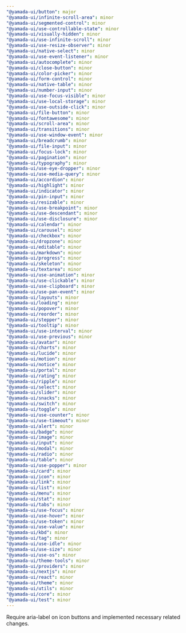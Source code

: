 ```yaml
---
"@yamada-ui/button": major
"@yamada-ui/infinite-scroll-area": minor
"@yamada-ui/segmented-control": minor
"@yamada-ui/use-controllable-state": minor
"@yamada-ui/visually-hidden": minor
"@yamada-ui/use-infinite-scroll": minor
"@yamada-ui/use-resize-observer": minor
"@yamada-ui/native-select": minor
"@yamada-ui/use-event-listener": minor
"@yamada-ui/autocomplete": minor
"@yamada-ui/close-button": minor
"@yamada-ui/color-picker": minor
"@yamada-ui/form-control": minor
"@yamada-ui/native-table": minor
"@yamada-ui/number-input": minor
"@yamada-ui/use-focus-visible": minor
"@yamada-ui/use-local-storage": minor
"@yamada-ui/use-outside-click": minor
"@yamada-ui/file-button": minor
"@yamada-ui/fontawesome": minor
"@yamada-ui/scroll-area": minor
"@yamada-ui/transitions": minor
"@yamada-ui/use-window-event": minor
"@yamada-ui/breadcrumb": minor
"@yamada-ui/file-input": minor
"@yamada-ui/focus-lock": minor
"@yamada-ui/pagination": minor
"@yamada-ui/typography": minor
"@yamada-ui/use-eye-dropper": minor
"@yamada-ui/use-media-query": minor
"@yamada-ui/accordion": minor
"@yamada-ui/highlight": minor
"@yamada-ui/indicator": minor
"@yamada-ui/pin-input": minor
"@yamada-ui/resizable": minor
"@yamada-ui/use-breakpoint": minor
"@yamada-ui/use-descendant": minor
"@yamada-ui/use-disclosure": minor
"@yamada-ui/calendar": minor
"@yamada-ui/carousel": minor
"@yamada-ui/checkbox": minor
"@yamada-ui/dropzone": minor
"@yamada-ui/editable": minor
"@yamada-ui/markdown": minor
"@yamada-ui/progress": minor
"@yamada-ui/skeleton": minor
"@yamada-ui/textarea": minor
"@yamada-ui/use-animation": minor
"@yamada-ui/use-clickable": minor
"@yamada-ui/use-clipboard": minor
"@yamada-ui/use-pan-event": minor
"@yamada-ui/layouts": minor
"@yamada-ui/loading": minor
"@yamada-ui/popover": minor
"@yamada-ui/reorder": minor
"@yamada-ui/stepper": minor
"@yamada-ui/tooltip": minor
"@yamada-ui/use-interval": minor
"@yamada-ui/use-previous": minor
"@yamada-ui/avatar": minor
"@yamada-ui/charts": minor
"@yamada-ui/lucide": minor
"@yamada-ui/motion": minor
"@yamada-ui/notice": minor
"@yamada-ui/portal": minor
"@yamada-ui/rating": minor
"@yamada-ui/ripple": minor
"@yamada-ui/select": minor
"@yamada-ui/slider": minor
"@yamada-ui/snacks": minor
"@yamada-ui/switch": minor
"@yamada-ui/toggle": minor
"@yamada-ui/use-counter": minor
"@yamada-ui/use-timeout": minor
"@yamada-ui/alert": minor
"@yamada-ui/badge": minor
"@yamada-ui/image": minor
"@yamada-ui/input": minor
"@yamada-ui/modal": minor
"@yamada-ui/radio": minor
"@yamada-ui/table": minor
"@yamada-ui/use-popper": minor
"@yamada-ui/card": minor
"@yamada-ui/icon": minor
"@yamada-ui/link": minor
"@yamada-ui/list": minor
"@yamada-ui/menu": minor
"@yamada-ui/stat": minor
"@yamada-ui/tabs": minor
"@yamada-ui/use-focus": minor
"@yamada-ui/use-hover": minor
"@yamada-ui/use-token": minor
"@yamada-ui/use-value": minor
"@yamada-ui/kbd": minor
"@yamada-ui/tag": minor
"@yamada-ui/use-idle": minor
"@yamada-ui/use-size": minor
"@yamada-ui/use-os": minor
"@yamada-ui/theme-tools": minor
"@yamada-ui/providers": minor
"@yamada-ui/nextjs": minor
"@yamada-ui/react": minor
"@yamada-ui/theme": minor
"@yamada-ui/utils": minor
"@yamada-ui/core": minor
"@yamada-ui/test": minor
---
```


Require aria-label on icon buttons and implemented necessary related changes.
